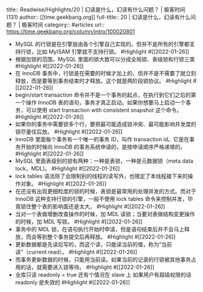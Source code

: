 title:: Readwise/Highlights/20 | 幻读是什么，幻读有什么问题？ | 极客时间 (131)
author:: [[time.geekbang.org]]
full-title:: 20 | 幻读是什么，幻读有什么问题？ | 极客时间
category:: #articles
url:: https://time.geekbang.org/column/intro/100020801

- MySQL 的行锁是在引擎层由各个引擎自己实现的。但并不是所有的引擎都支持行锁，比如 MyISAM 引擎就不支持行锁。 #Highlight #[[2022-01-26]]
- 根据加锁的范围，MySQL 里面的锁大致可以分成全局锁、表级锁和行锁三类 #Highlight #[[2022-01-26]]
- 在 InnoDB 事务中，行锁是在需要的时候才加上的，但并不是不需要了就立刻释放，而是要等到事务结束时才释放。这个就是两阶段锁协议。 #Highlight #[[2022-01-26]]
- begin/start transaction 命令并不是一个事务的起点，在执行到它们之后的第一个操作 InnoDB 表的语句，事务才真正启动。如果你想要马上启动一个事务，可以使用 start transaction with consistent snapshot 这个命令。 #Highlight #[[2022-01-26]]
- 如果你的事务中需要锁多个行，要把最可能造成锁冲突、最可能影响并发度的锁尽量往后放。 #Highlight #[[2022-01-26]]
- InnoDB 里面每个事务有一个唯一的事务 ID，叫作 transaction id。它是在事务开始的时候向 InnoDB 的事务系统申请的，是按申请顺序严格递增的。 #Highlight #[[2022-01-26]]
- MySQL 里面表级别的锁有两种：一种是表锁，一种是元数据锁（meta data lock，MDL)。 #Highlight #[[2022-01-26]]
- lock tables 语法除了会限制别的线程的读写外，也限定了本线程接下来的操作对象。 #Highlight #[[2022-01-26]]
- 在还没有出现更细粒度的锁的时候，表锁是最常用的处理并发的方式。而对于 InnoDB 这种支持行锁的引擎，一般不使用 lock tables 命令来控制并发，毕竟锁住整个表的影响面还是太大。 #Highlight #[[2022-01-26]]
- 当对一个表做增删改查操作的时候，加 MDL 读锁；当要对表做结构变更操作的时候，加 MDL 写锁。 #Highlight #[[2022-01-26]]
- 事务中的 MDL 锁，在语句执行开始时申请，但是语句结束后并不会马上释放，而会等到整个事务提交后再释放。 #Highlight #[[2022-01-26]]
- 更新数据都是先读后写的，而这个读，只能读当前的值，称为“当前读”（current read）。 #Highlight #[[2022-01-26]]
- 而事务更新数据的时候，只能用当前读。如果当前的记录的行锁被其他事务占用的话，就需要进入锁等待。 #Highlight #[[2022-01-26]]
- 全库只读  readonly = true 还有个情况在 slave 上 如果用户有超级权限的话  readonly 是失效的 #Highlight #[[2022-01-26]]